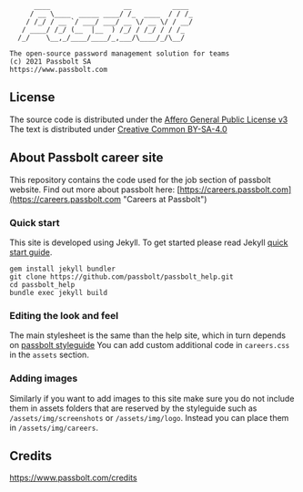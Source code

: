 
	      ____                  __          ____
	     / __ \____  _____ ____/ /_  ____  / / /_
	    / /_/ / __ `/ ___/ ___/ __ \/ __ \/ / __/
	   / ____/ /_/ (__  |__  ) /_/ / /_/ / / /_
	  /_/    \__,_/____/____/_,___/\____/_/\__/
	
	The open-source password management solution for teams
	(c) 2021 Passbolt SA
	https://www.passbolt.com


## License

The source code is distributed under the [Affero General Public License v3](http://www.gnu.org/licenses/agpl-3.0.html)
The text is distributed under [Creative Common BY-SA-4.0](https://creativecommons.org/licenses/by-sa/4.0/)

## About Passbolt career site

This repository contains the code used for the job section of passbolt website.
Find out more about passbolt here:
[https://careers.passbolt.com](https://careers.passbolt.com "Careers at Passbolt")

### Quick start
This site is developed using Jekyll.
To get started please read Jekyll [quick start guide](https://jekyllrb.com/docs/quickstart/).

```
gem install jekyll bundler
git clone https://github.com/passbolt/passbolt_help.git
cd passbolt_help
bundle exec jekyll build
```

### Editing the look and feel
The main stylesheet is the same than the help site, which in turn depends on [passbolt styleguide](https://github.com/passbolt/passbolt_styleguide)
You can add custom additional code in `careers.css` in the `assets` section.

### Adding images
Similarly if you want to add images to this site make sure you do not include them in assets folders that are
reserved by the styleguide such as `/assets/img/screenshots` or `/assets/img/logo`.
Instead you can place them in `/assets/img/careers`.

## Credits

https://www.passbolt.com/credits
